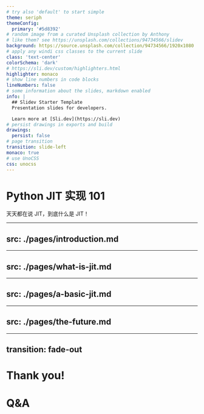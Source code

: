```yaml
---
# try also 'default' to start simple
theme: seriph
themeConfig:
  primary: '#5d8392'
# random image from a curated Unsplash collection by Anthony
# like them? see https://unsplash.com/collections/94734566/slidev
background: https://source.unsplash.com/collection/94734566/1920x1080
# apply any windi css classes to the current slide
class: 'text-center'
colorSchema: 'dark'
# https://sli.dev/custom/highlighters.html
highlighter: monaco
# show line numbers in code blocks
lineNumbers: false
# some information about the slides, markdown enabled
info: |
  ## Slidev Starter Template
  Presentation slides for developers.

  Learn more at [Sli.dev](https://sli.dev)
# persist drawings in exports and build
drawings:
  persist: false
# page transition
transition: slide-left
monaco: true
# use UnoCSS
css: unocss
---
```


# Python JIT 实现 101

天天都在说 JIT，到底什么是 JIT！  

---
src: ./pages/introduction.md
---

---
src: ./pages/what-is-jit.md
---

---
src: ./pages/a-basic-jit.md
---

---
src: ./pages/the-future.md
---

---
transition: fade-out
---

# Thank you!

<h1>Q&A</h1>
